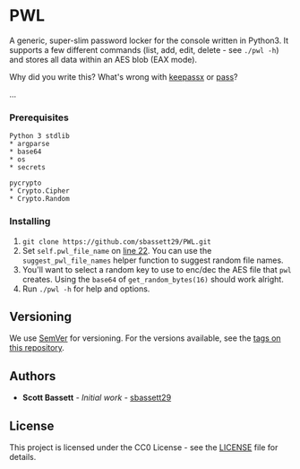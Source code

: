 # PWL

A generic, super-slim password locker for the console written in Python3.  It supports a few different commands (list, add, edit, delete - see ```./pwl -h```) and stores all data within an AES blob (EAX mode).

Why did you write this?  What's wrong with [keepassx](https://github.com/keepassx/keepassx) or [pass](https://github.com/zhangkun83/password-store)?

...

### Prerequisites

```
Python 3 stdlib
* argparse
* base64
* os
* secrets

pycrypto
* Crypto.Cipher
* Crypto.Random 
```

### Installing

1. ```git clone https://github.com/sbassett29/PWL.git```
2. Set ```self.pwl_file_name``` on [line 22](https://github.com/sbassett29/PWL/blob/master/pwl#L22).  You can use the ```suggest_pwl_file_names``` helper function to suggest random file names.
3. You'll want to select a random key to use to enc/dec the AES file that ```pwl``` creates.  Using the ```base64``` of ```get_random_bytes(16)``` should work alright.
4. Run ```./pwl -h``` for help and options.

## Versioning

We use [SemVer](http://semver.org/) for versioning. For the versions available, see the [tags on this repository](https://github.com/sbassett29/PWL/tags).

## Authors

* **Scott Bassett** - *Initial work* - [sbassett29](https://github.com/sbassett29)

## License

This project is licensed under the CC0 License - see the [LICENSE](LICENSE) file for details.
